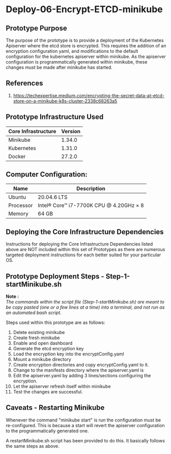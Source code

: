 # Deploy-06-Encrypt-ETCD-minikube

## Prototype Purpose
The purpose of the prototype is to provide a deployment of the Kubernetes Apiserver where the etcd store is
encrypted. This requires the addition of an encryption configuration yaml, and modifications to the default
configuration for the kubernetes apiserver within minikube. As the apiserver configuration is programmatically
generated within minikube, these changes must be made after minikube has started.


## References
  1. https://techexpertise.medium.com/encrypting-the-secret-data-at-etcd-store-on-a-minikube-k8s-cluster-2338c68263a5

## Prototype Infrastructure Used
| Core Infrastructure | Version         |
| --------------- | --------------- |
| Minikube        | 1.34.0          |
| Kubernetes      | 1.31.0          |
| Docker          | 27.2.0          |

## Computer Configuration:
| Name            | Description                             |
| --------------- | --------------------------------------- |
| Ubuntu          | 20.04.6 LTS                             |
| Processor       | Intel® Core™ i7-7700K CPU @ 4.20GHz × 8 |
| Memory          | 64 GB                                   |


## Deploying the Core Infrastructure Dependencies
Instructions for deploying the Core Infrastructure Dependencies listed above are NOT included within this set
of Prototypes as there are numerous targeted deployment instructions for each better suited for your
particular OS.

## Prototype Deployment Steps - Step-1-startMinikube.sh
**Note :**<br>
*The commands within the script file (Step-1-startMinikube.sh) are meant to be copy pasted (one or a few lines at a time) into a terminal, and not run as an automated bash script.*

Steps used within this prototype are as follows:
  1. Delete existing minikube
  2. Create fresh minikube
  3. Enable and open dashboard
  4. Generate the etcd encryption key
  5. Load the encryption key into the encryptConfig.yaml
  6. Mount a minikube directory
  7. Create encryption directories and copy encryptConfig.yaml to it.
  8. Change to the manifests directory where the apiserver.yaml is
  9. Edit the apiserver.yaml by adding 3 lines/sections configuring the encryption.
  10. Let the apiserver refresh itself within minikube
  11. Test the changes are successful.
  
## Caveats - Restarting Minikube
Whenever the command "minikube start" is run the configuration must be re-configured. This is because a start
will revert the apiserver configuration to the programmatically generated one.

A restartMinikube.sh script has been provided to do this. It basically follows the same steps as above.
  
